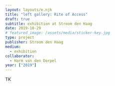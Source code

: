 ```yaml
---
layout: layouts/e.njk
title: "left gallery: Rite of Access"
draft: true
subtitle: exhibition at Stroom den Haag
date: 2019-10-29
# featured_image: /assets/media/sticker-key.jpg
type: project
publisher: Stroom den Haag
medium:
  - exhibition
collaborator:
  - Harm van den Dorpel
year: ["2019"]
---
```


TK
